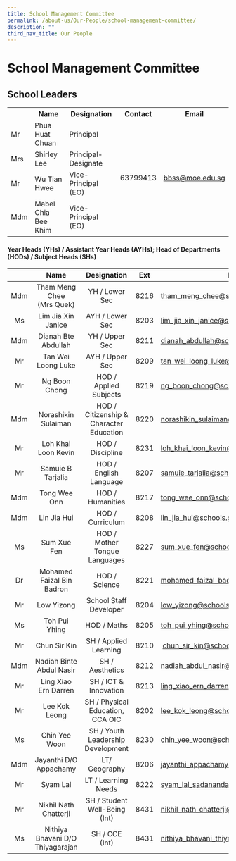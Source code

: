 ```yaml
---
title: School Management Committee
permalink: /about-us/Our-People/school-management-committee/
description: ""
third_nav_title: Our People
---
```

# School Management Committee

## School Leaders
<div>
<div>
<table>
<tbody>
<tr>
	<th></th>
<th>Name</th>
<th>Designation</th>
<th>Contact</th>
<th>Email</th>
</tr>
<tr>
<td>Mr</td>
<td>Phua Huat Chuan</td>
<td>Principal</td>
<td rowspan="4">63799413</td>
<td rowspan="4"><a href="mailto:bbss@moe.edu.sg" target="">bbss@moe.edu.sg</a></td>
</tr>
<tr>
<td>Mrs</td>
<td>Shirley Lee</td>
<td>Principal-Designate</td>
</tr>
<tr>
<td>Mr</td>
<td>Wu Tian Hwee</td>
<td>Vice-Principal (EO)</td>
</tr>
<tr>
<td>Mdm</td>
<td>Mabel Chia Bee Khim</td>
<td>Vice-Principal (EO)</td>
</tr>
</tbody>
</table>
</div>
</div>
<div>
</div>


#### Year Heads (YHs) / Assistant Year Heads (AYHs); Head of Departments (HODs) / Subject Heads (SHs)

|        |          Name         |     Designation                   | Ext |       Email               |
|:----:|:---------:|:-----------:|:-----:|-----------|
|  Mdm | Tham Meng Chee<br>(Mrs Quek) |               YH / Lower Sec             |  8216  |     [tham\_meng\_chee@schools.gov.sg](mailto:tham_meng_chee@schools.gov.sg)    |
|  Ms  |       Lim Jia Xin Janice     |              AYH / Lower Sec             |  8203  |  [lim\_jia\_xin\_janice@schools.gov.sg](mailto:lim_jia_xin_janice@schools.gov.sg)  |
|  Mdm |      Dianah Bte Abdullah     |              YH / Upper Sec              |  8211  |   [dianah\_abdullah@schools.gov.sg](mailto:dianah_abdullah@schools.gov.sg)   |
|  Mr  |       Tan Wei Loong Luke     |              AYH / Upper Sec             |  8209  |   [tan\_wei\_loong\_luke@schools.gov.sg](mailto:tan_wei_loong_luke@schools.gov.sg) |
|   Mr |        Ng Boon Chong         |           HOD / Applied Subjects         |   8219 |     [ng\_boon\_chong@schools.gov.sg](mailto:ng_boon_chong@schools.gov.sg)    |
|  Mdm |      Norashikin Sulaiman     |  HOD / Citizenship &amp; Character Education |  8220  |  [norashikin\_sulaiman@schools.gov.sg](mailto:norashikin_sulaiman@schools.gov.sg)  |
|  Mr  |      Loh Khai Loon Kevin     |             HOD / Discipline             |   8231 |  [loh\_khai\_loon\_kevin@schools.gov.sg](mailto:loh_khai_loon_kevin@schools.gov.sg)  |
|  Mr  |       Samuie B Tarjalia      |          HOD / English Language          |  8207  |    [samuie\_tarjalia@schools.gov.sg](mailto:samuie_tarjalia@schools.gov.sg)    |
|  Mdm |          Tong Wee Onn        |             HOD / Humanities             |  8217  |      [tong\_wee\_onn@schools.gov.sg](mailto:tong_wee_onn@schools.gov.sg)     |
|  Mdm |          Lin Jia Hui         |             HOD / Curriculum             |      8208 |     [lin\_jia\_hui@schools.gov.sg](mailto:lin_jia_hui@schools.gov.sg)      |
|  Ms  |          Sum Xue Fen         |       HOD / Mother Tongue Languages      |  8227  |      [sum\_xue\_fen@schools.gov.sg](mailto:sum_xue_fen@schools.gov.sg)      |
|  Dr  |   Mohamed Faizal Bin Badron  |               HOD / Science              |  8221  | [mohamed\_faizal\_badron@schools.gov.sg](mailto:mohamed_faizal_badron@schools.gov.sg) |
|  Mr  |          Low Yizong          |           School Staff Developer         |  8204  |       [low\_yizong@schools.gov.sg](mailto:low_yizong@schools.gov.sg)      |
|  Ms  |         Toh Pui Yhing        |             HOD / Maths            |  8205  |    [toh\_pui\_yhing@schools.gov.sg](mailto:toh_pui_yhing@schools.gov.sg)    |
|  Mr  |         Chun Sir Kin         |           SH / Applied Learning          |   8210 |      &nbsp;[chun\_sir\_kin@schools.gov.sg](mailto:chun_sir_kin@schools.gov.sg)     |
|  Mdm |   Nadiah Binte Abdul Nasir   |              SH / Aesthetics             |  8212  | [nadiah\_abdul\_nasir@schools.gov.sg](mailto:nadiah_abdul_nasir@schools.gov.sg)  |
|  Mr  |     Ling Xiao Ern Darren     |           SH / ICT &amp; Innovation        |  8213  | [ling\_xiao\_ern\_darren@schools.gov.sg](mailto:ling_xiao_ern_darren@schools.gov.sg) |
|  Mr  |        Lee Kok Leong         |     SH / Physical Education, CCA OIC     |  8202  |     [lee\_kok\_leong@schools.gov.sg](mailto:lee_kok_leong@schools.gov.sg)     |
|  Ms  |         Chin Yee Woon        |     SH / Youth Leadership Development    |  8230  |     [chin\_yee\_woon@schools.gov.sg](mailto:chin_yee_woon@schools.gov.sg)     |
|  Mdm |    Jayanthi D/O Appachamy    |            LT/ Geography           |  8206  |   [jayanthi\_appachamy@schools.gov.sg](mailto:jayanthi_appachamy@schools.gov.sg)  |
|  Mr  |            Syam Lal          |            LT / Learning Needs           |  8222  |  [syam\_lal\_sadanandan@schools.gov.sg](mailto:syam_lal_sadanandan@schools.gov.sg) |
|  Mr  |            Nikhil Nath Chatterji |            SH / Student Well-Being (Int)           |  8431  |  [nikhil_nath_chatterji@schools.gov.sg](mailto:nikhil_nath_chatterji@schools.gov.sg) |
|  Ms  |            Nithiya Bhavani D/O Thiyagarajan          |            SH / CCE (Int)        |  8431 |  [nithiya_bhavani_thiyagarajan@schools.gov.sg](mailto:nithiya_bhavani_thiyagarajan@schools.gov.sg) |
